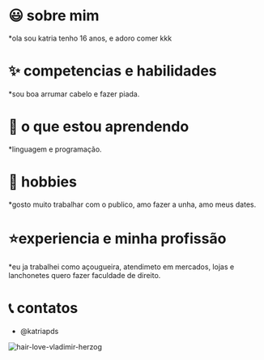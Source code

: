 # :smiley: sobre mim
*ola sou katria tenho 16 anos, e adoro comer kkk
# :sparkles: competencias e habilidades
*sou boa arrumar cabelo e fazer piada.
# :nail_care:	o que estou aprendendo 
*linguagem e programação.
# :star2: hobbies
*gosto muito trabalhar com o publico, amo fazer a unha, amo meus dates.
# :star:experiencia e minha profissão 
*eu ja trabalhei como açougueira, atendimeto em mercados, lojas e lanchonetes
quero fazer faculdade de direito.
# :telephone_receiver: contatos
* @katriapds

![hair-love-vladimir-herzog](https://user-images.githubusercontent.com/118578422/208203088-03bffb66-dc0e-4da3-aa0c-1ff908bfee17.png)
